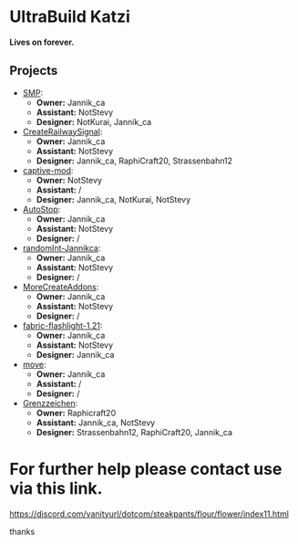 # UltraBuild Katzi

**Lives on forever.**

## Projects
- [SMP](https://github.com/ultrabuild-katzi/SMP):
  - **Owner:** Jannik_ca
  - **Assistant:** NotStevy
  - **Designer:** NotKurai, Jannik_ca
- [CreateRailwaySignal](https://github.com/ultrabuild-katzi/CreateRailwaySignal):
  - **Owner:** Jannik_ca
  - **Assistant:** NotStevy
  - **Designer:** Jannik_ca, RaphiCraft20, Strassenbahn12
- [captive-mod](https://github.com/ultrabuild-katzi/captive-mod):
  - **Owner:** NotStevy
  - **Assistant:** /
  - **Designer:** Jannik_ca, NotKurai, NotStevy
- [AutoStop](https://github.com/ultrabuild-katzi/AutoStop):
  - **Owner:** Jannik_ca
  - **Assistant:** NotStevy
  - **Designer:** /
- [randomInt-Jannikca](https://github.com/ultrabuild-katzi/randomInt-Jannikca):
  - **Owner:** Jannik_ca
  - **Assistant:** NotStevy
  - **Designer:** /
- [MoreCreateAddons](https://github.com/ultrabuild-katzi/MoreCreateAddons):
  - **Owner:** Jannik_ca
  - **Assistant:** NotStevy
  - **Designer:** /
- [fabric-flashlight-1.21](https://github.com/ultrabuild-katzi/fabric-flashlight-1.21):
  - **Owner:** Jannik_ca
  - **Assistant:** NotStevy
  - **Designer:** Jannik_ca
- [move](https://github.com/ultrabuild-katzi/move):
  - **Owner:** Jannik_ca
  - **Assistant:** /
  - **Designer:** /
- [Grenzzeichen](https://github.com/ultrabuild-katzi/grenzzeichen):
  - **Owner:** Raphicraft20
  - **Assistant:** Jannik_ca, NotStevy
  - **Designer:** Strassenbahn12, RaphiCraft20, Jannik_ca


# For further help please contact use via this link.

https://discord.com/vanityurl/dotcom/steakpants/flour/flower/index11.html

thanks
